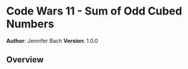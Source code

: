 # Code Wars 11 - Sum of Odd Cubed Numbers

**Author**: Jennifer Bach
**Version**: 1.0.0 

## Overview
<!-- Find the sum of the odd numbers within an array, after cubing the initial integers. This function will return undefined (NULL in PHP) if any of the values aren't numbers.

Example
(1, 2, 3, 4) returns 28

https://www.codewars.com/kata/sum-of-odd-cubed-numbers


 -->

